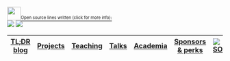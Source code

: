 <a href="https://gist.github.com/casperdcl/7f351ce61f01cfcfb5cfa53097954435" title="code breakdown"><img src="https://gist.githubusercontent.com/casperdcl/7f351ce61f01cfcfb5cfa53097954435/raw/ghstats-a.png" width="32"/><sup><sub>Open source lines written (click for more info):</sub></sup><br/><img src="https://gist.githubusercontent.com/casperdcl/7f351ce61f01cfcfb5cfa53097954435/raw/ghstats-5.svg"/></a> ![](https://caspersci.uk.to/cgi-bin/hits.cgi?q=casperdcl&a=hidden)

[TL;DR blog](https://tldr.cdcl.ml) | [Projects](https://cdcl.ml/work) | [Teaching](https://cdcl.ml/learn) | [Talks](https://cdcl.ml/talks) | [Academia](https://cdcl.ml/research) | [Sponsors & perks](https://cdcl.ml/sponsor) | [![SO](https://github-readme-stackoverflow.vercel.app/?userID=3896283&layout=compact)](https://stackoverflow.com/users/3896283/casper-dcl)
-|-|-|-|-|-|-

